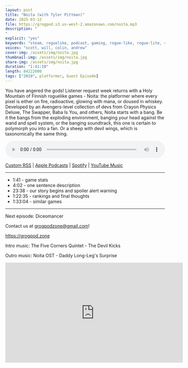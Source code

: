 ```yaml
---
layout: post
title: "Noita (with Tyler Pittman)"
date: 2025-03-12
file: https://grogpod.s3.us-west-2.amazonaws.com/noita.mp3
description: "
"
explicit: "yes" 
keywords: "steam, roguelike, podcast, gaming, rogue-like, rogue-lite, roguelite"
voices: "scott, will, colin, andrew"
cover-img: /assets/img/noita.jpg
thumbnail-img: /assets/img/noita.jpg
share-img: /assets/img/noita.jpg
duration: "1:41:10"
length: 84222000  
tags: ["2019", platformer, Guest Episode]
---
```


You have angered the gods! Listener request week returns with a Holy Mountain of Finnish roguelike games - Noita: the platformer where every pixel is either on fire, radioactive, glowing with mana, or doused in whiskey. Developed by an Avengers-level collection of devs from Crayon Physics Deluxe, The Swapper, Baba Is You, and others, Noita starts with a bang. Be it the bangs from the exploding environment, banging your head against the wand and spell system, or the banging soundtrack, this one is certain to polymorph you into a fan. Or a sheep with devil wings, which is taxonomically the same thing.

<div class="container">
  <audio controls style="width: 100%;">
    <source src="https://grogpod.s3.us-west-2.amazonaws.com/noita.mp3" type="audio/mpeg">
  </audio>
</div>

[Custom RSS](https://grogpod.zone/feed.xml) | [Apple Podcasts](https://podcasts.apple.com/us/podcast/grogpod/id1650474911) | [Spotify](https://open.spotify.com/show/655SEhPUWIC77oO3hILe0b) | [YouTube Music](https://music.youtube.com/playlist?list=PL-ShOmyMvd4jYFChE6tgj0JYG8RKK4xe0) 

---
* 1:41 - game stats
* 4:02 - one sentence description
* 23:38 - our story begins and spoiler alert warning
* 1:22:35 - rankings and final thoughts
* 1:33:04 - similar games

---

Next episode: Diceomancer

Contact us at grogpodzone@gmail.com!

https://grogpod.zone

Intro music: The Five Corners Quintet - The Devil Kicks

Outro music: Noita OST - Daddy Long-Leg's Surprise 

<div class="embed-responsive embed-responsive-16by9">
<iframe width="560" height="315" src="https://www.youtube.com/embed/xxxxxxxxxxxxxx" title="YouTube video player" frameborder="0" allow="accelerometer; autoplay; clipboard-write; encrypted-media; gyroscope; picture-in-picture" allowfullscreen></iframe>
</div>
